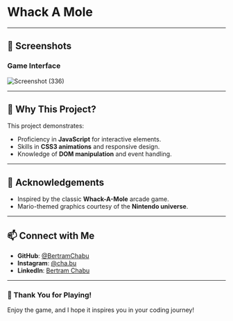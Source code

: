 # Whack A Mole
---

## 📸 Screenshots
### Game Interface
![Screenshot (336)](https://github.com/BertramChabu/whack-A-Mole/assets/145387124/ee40df80-758d-4354-8dd0-2a8ff547e133)


---

## 🌟 Why This Project?
This project demonstrates:
- Proficiency in **JavaScript** for interactive elements.
- Skills in **CSS3 animations** and responsive design.
- Knowledge of **DOM manipulation** and event handling.

---

## 🤝 Acknowledgements
- Inspired by the classic **Whack-A-Mole** arcade game.
- Mario-themed graphics courtesy of the **Nintendo universe**.

---

## 📫 Connect with Me
- **GitHub**: [@BertramChabu](https://github.com/BertramChabu)
- **Instagram**: [@cha.bu](https://www.instagram.com/b.e.r.t.r.am/)
- **LinkedIn**: [Bertram Chabu](https://www.linkedin.com/in/BertramChabu0)

---

### 🙏 Thank You for Playing!
Enjoy the game, and I hope it inspires you in your coding journey!

